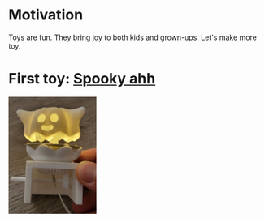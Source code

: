 # Motivation

Toys are fun. They bring joy to both kids and grown-ups. Let's make more toy.



# First toy: [Spooky ahh](https://github.com/sntpham/Toy-Factory/tree/main/Spooky%20ahh)

<img title="" src="assets/52c2982fc01324bcc7a84561b23a07fac5d1ae03.jpg" alt="" width="173">
